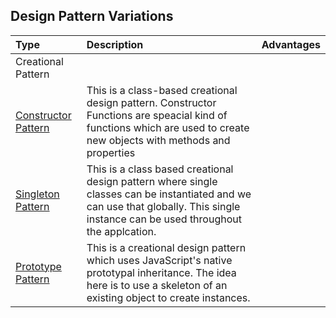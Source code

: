 
## Design Pattern Variations
| Type        | Description | Advantages       |
| :---        |    :----    |   :----          |  
| Creational Pattern               | 
| [Constructor Pattern](./Creational/Constructor/constructor.md) | This is a class-based creational design pattern. Constructor Functions are speacial kind of functions which are used to create new objects with methods and properties         | 
| [Singleton Pattern](./Creational/Singleton/singleton.md) |  This is a class based creational design pattern where single classes can be instantiated and we can use that globally. This single instance can be used throughout the applcation.                        |
| [Prototype Pattern](./Creational/Prototype/prototype.md)            | This is a creational design pattern which uses JavaScript's native prototypal inheritance. The idea here is to use a skeleton of an existing object to create instances.             |